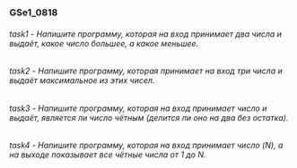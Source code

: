 ### GSe1_0818

###### task1 - Напишите программу, которая на вход принимает два числа и выдаёт, какое число большее, а какое меньшее.   
###### task2 - Напишите программу, которая принимает на вход три числа и выдаёт максимальное из этих чисел.   
###### task3 - Напишите программу, которая на вход принимает число и выдаёт, является ли число чётным (делится ли оно на два без остатка).   
###### task4 - Напишите программу, которая на вход принимает число (N), а на выходе показывает все чётные числа от 1 до N.   
